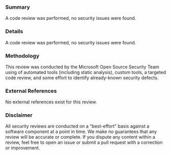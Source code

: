 <!--
publication-state: published
access: public
author: "Microsoft OSS Security Team <oss-security-team@microsoft.com>"
domain: security
methodology-summary: static-analysis;code-review;web-search
opinion: secure
package-urls:
- "pkg:npm/left-pad@1.3.0"
review-date: 2019-04-08
scope: implementation/full
schema-version: 1.0
severity: not-applicable
-->

### Summary

A code review was performed, no security issues were found.

### Details

A code review was performed, no security issues were found.

### Methodology

This review was conducted by the Microsoft Open Source Security Team using of automated
tools (including static analysis), custom tools, a targeted code review, and some
effort to identify already-known security defects.

### External References

No external references exist for this review.

### Disclaimer

All security reviews are conducted on a "best-effort" basis against a software
component at a point in time. We make no guarantees that any review will be accurate
or complete. If you dispute any content within a review, feel free to open an issue
or submit a pull request with a correction or improvement.